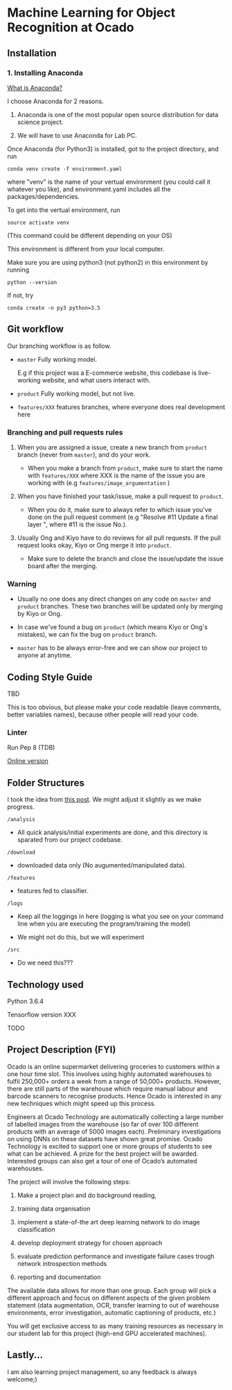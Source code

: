 # Machine Learning for Object Recognition at Ocado


## Installation

### 1. Installing Anaconda 

[What is Anaconda?](https://www.anaconda.com/what-is-anaconda/)

I choose Anaconda for 2 reasons. 

1. Anaconda is one of the most popular open source distribution for data science project.

2. We will have to use Anaconda for Lab PC.

Once Anaconda (for Python3) is installed, got to the project directory, and run

```conda venv create -f environment.yaml``` 

where "venv" is the name of your vertual environment (you could call it whatever you like), and environment.yaml includes all the packages/dependencies.

To get into the vertual environment, run 

```source activate venv``` 

(This command could be different depending on your OS)

This environment is different from your local computer. 

Make sure you are using python3 (not python2) in this environment by running

```python --version ```

If not, try 

```conda create -n py3 python=3.5 ```


## Git workflow

Our branching workflow is as follow.

- ```master``` Fully working model. 
    
    E.g if this project was a E-commerce website, this codebase is live-working website, and what users interact with.

- ```product``` Fully working model, but not live. 


- ```features/XXX``` features branches, where everyone does real development here 

### Branching and pull requests rules

1. When you are assigned a issue, create a new branch from ```product``` branch (never from ```master```), and do your work.

    - When you make a branch from ```product```, make sure to start the name with ```features/XXX``` where XXX is the name of the issue you are working with (e.g ```features/image_argumentation``` )

2. When you have finished your task/issue, make a pull request to ```product```. 
    - When you do it, make sure to always refer to which issue you've done on the pull request comment (e.g "Resolve #11 Update a final layer ", where #11 is the issue No.).

3. Usually Ong and Kiyo have to do reviews for all pull requests. If the pull request looks okay, Kiyo or Ong merge it into ```product```. 
    - Make sure to delete the branch and close the issue/update the issue board after the merging.

### Warning 

- Usually no one does any direct changes on any code on ```master``` and ```product``` branches. These two branches will be updated only by merging by Kiyo or Ong.

- In case we've found a bug on ```product``` (which means Kiyo or Ong's mistakes), we can fix the bug on ```product``` branch.

- ```master``` has to be always error-free and we can show our project to anyone at anytime.

## Coding Style Guide

TBD

This is too obvious, but please make your code readable (leave comments, better variables names), because other people will read your code. 

### Linter

Run Pep 8 (TDB)

[Online version](http://pep8online.com/)

## Folder Structures

I took the idea from [this post](https://www.kaggle.com/general/4815#25562). We might adjust it slightly as we make progress.

```/analysis``` 

- All quick analysis/initial experiments are done, and this directory is sparated from our project codebase.

```/download``` 

- downloaded data only (No augumented/manipulated data).

```/features``` 

- features fed to classifier.

```/logs``` 

- Keep all the loggings in here (logging is what you see on your command line when you are executing the program/training the model)

- We might not do this, but we will experiment

```/src``` 

- Do we need this???

## Technology used

Python 3.6.4

Tensorflow version XXX

TODO

## Project Description (FYI)

Ocado is an online supermarket delivering groceries to customers within a one hour time slot. This involves using highly automated warehouses to fulfil 250,000+ orders a week from a range of 50,000+ products. However, there are still parts of the warehouse which require manual labour and barcode scanners to recognise products. Hence Ocado is interested in any new techniques which might speed up this process.
 
Engineers at Ocado Technology are automatically collecting a large number of labelled images from the warehouse (so far of over 100 different products with an average of 5000 images each). Preliminary investigations on using DNNs on these datasets have shown great promise. Ocado Technology is excited to support one or more groups of students to see what can be achieved. A prize for the best project will be awarded. Interested groups can also get a tour of one of Ocado’s automated warehouses.

The project will involve the following steps:

1. Make a project plan and do background reading, 

2. training data organisation

3. implement a state-of-the art deep learning network to do image classification

4. develop deployment strategy for chosen approach

5. evaluate prediction performance and investigate failure cases trough network introspection methods

6. reporting and documentation

The available data allows for more than one group. Each group will pick a different approach and focus on different aspects of the given problem statement (data augmentation, OCR, transfer learning to out of warehouse environments, error investigation, automatic captioning of products, etc.)

You will get exclusive access to as many training resources as necessary in our student lab for this project (high-end GPU accelerated machines).

## Lastly...

I am also learning project management, so any feedback is always welcome;)